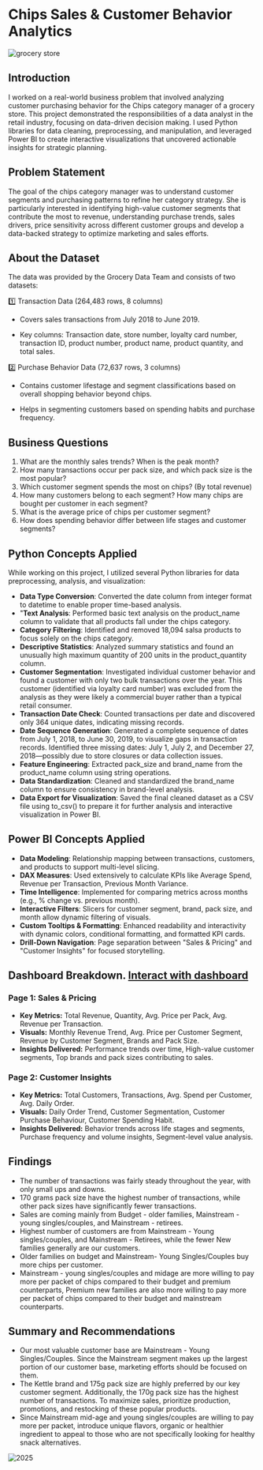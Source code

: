 # Chips Sales & Customer Behavior Analytics

![grocery store](https://github.com/user-attachments/assets/06d5e4c8-1f94-414b-9737-505a67acd64f)

## Introduction
I worked on a real-world business problem that involved analyzing customer purchasing behavior for the Chips category manager of a grocery store. This project demonstrated the responsibilities of a data analyst in the retail industry, focusing on data-driven decision making. I used Python libraries for data cleaning, preprocessing, and manipulation, and leveraged Power BI to create interactive visualizations that uncovered actionable insights for strategic planning.

## Problem Statement
The goal of the chips category manager was to understand customer segments and purchasing patterns to refine her category strategy. She is particularly interested in identifying high-value customer segments that contribute the most to revenue, understanding purchase trends, sales drivers, price sensitivity across different customer groups and develop a data-backed strategy to optimize marketing and sales efforts.

## About the Dataset

The data was provided by the Grocery Data Team and consists of two datasets:

1️⃣ Transaction Data (264,483 rows, 8 columns)

- Covers sales transactions from July 2018 to June 2019.

- Key columns: Transaction date, store number, loyalty card number, transaction ID, product number, product name, product quantity, and total sales.

2️⃣ Purchase Behavior Data (72,637 rows, 3 columns)

- Contains customer lifestage and segment classifications based on overall shopping behavior beyond chips.

- Helps in segmenting customers based on spending habits and purchase frequency.


## Business Questions

1. What are the monthly sales trends? When is the peak month?
2. How many transactions occur per pack size, and which pack size is the most popular?
3. Which customer segment spends the most on chips? (By total revenue)
4. How many customers belong to each segment? How many chips are bought per customer in each segment?
5. What is the average price of chips per customer segment?
6. How does spending behavior differ between life stages and customer segments?

## Python Concepts Applied

While working on this project, I utilized several Python libraries for data preprocessing, analysis, and visualization:

- **Data Type Conversion**: Converted the date column from integer format to datetime to enable proper time-based analysis.
- "**Text Analysis**: Performed basic text analysis on the product_name column to validate that all products fall under the chips category.
- **Category Filtering**: Identified and removed 18,094 salsa products to focus solely on the chips category.
- **Descriptive Statistics**: Analyzed summary statistics and found an unusually high maximum quantity of 200 units in the product_quantity column.
- **Customer Segmentation**: Investigated individual customer behavior and found a customer with only two bulk transactions over the year. This customer (identified via loyalty card number) was excluded from the analysis as they were likely a commercial buyer rather than a typical retail consumer.
- **Transaction Date Check**: Counted transactions per date and discovered only 364 unique dates, indicating missing records.
- **Date Sequence Generation**: Generated a complete sequence of dates from July 1, 2018, to June 30, 2019, to visualize gaps in transaction records. Identified three missing dates: July 1, July 2, and December 27, 2018—possibly due to store closures or data collection issues.
- **Feature Engineering**: Extracted pack_size and brand_name from the product_name column using string operations.
- **Data Standardization**: Cleaned and standardized the brand_name column to ensure consistency in brand-level analysis.
- **Data Export for Visualization**: Saved the final cleaned dataset as a CSV file using to_csv() to prepare it for further analysis and interactive visualization in Power BI.

## Power BI Concepts Applied

- **Data Modeling**: Relationship mapping between transactions, customers, and products to support multi-level slicing.
- **DAX Measures**: Used extensively to calculate KPIs like Average Spend, Revenue per Transaction, Previous Month Variance.
- **Time Intelligence**: Implemented for comparing metrics across months (e.g., % change vs. previous month).
- **Interactive Filters**: Slicers for customer segment, brand, pack size, and month allow dynamic filtering of visuals.
- **Custom Tooltips & Formatting**: Enhanced readability and interactivity with dynamic colors, conditional formatting, and formatted KPI cards.
- **Drill-Down Navigation**: Page separation between "Sales & Pricing" and "Customer Insights" for focused storytelling.

## Dashboard Breakdown. [Interact with dashboard](https://app.powerbi.com/view?r=eyJrIjoiNzBkNTIxMmEtNzI2ZC00NGVhLWE5N2EtYjdiZGUxMjU2ZTNiIiwidCI6Ijc3ZGJjZTk5LTYwNTQtNGFiYS04MjUwLTE5YzBlZmI0MzE4ZCJ9)
### Page 1: Sales & Pricing
- **Key Metrics:** Total Revenue, Quantity, Avg. Price per Pack, Avg. Revenue per Transaction.
- **Visuals:** Monthly Revenue Trend, Avg. Price per Customer Segment, Revenue by Customer Segment, Brands and Pack Size.
- **Insights Delivered:** Performance trends over time, High-value customer segments, Top brands and pack sizes contributing to sales.

### Page 2: Customer Insights
- **Key Metrics:** Total Customers, Transactions, Avg. Spend per Customer, Avg. Daily Order.
- **Visuals:** Daily Order Trend, Customer Segmentation, Customer Purchase Behaviour, Customer Spending Habit.
- **Insights Delivered:** Behavior trends across life stages and segments, Purchase frequency and volume insights, Segment-level value analysis.

## Findings

- The number of transactions was fairly steady throughout the year, with only small ups and downs.
- 170 grams pack size have the highest number of transactions, while other pack sizes have significantly fewer transactions.
- Sales are coming mainly from Budget - older families, Mainstream - young singles/couples, and Mainstream - retirees.
- Highest number of customers are from Mainstream - Young singles/couples, and Mainstream - Retirees, while the fewer New families generally are our customers.
- Older families on budget and Mainstream- Young Singles/Couples buy more chips per customer.
- Mainstream - young singles/couples and midage are more willing to pay more per packet of chips compared to their budget and premium counterparts, Premium new families are also more willing to pay more per packet of chips compared to their budget and mainstream counterparts.

## Summary and Recommendations
- Our most valuable customer base are Mainstream - Young Singles/Couples. Since the Mainstream segment makes up the largest portion of our customer base, marketing efforts should be focused on them.
- The Kettle brand and 175g pack size are highly preferred by our key customer segment. Additionally, the 170g pack size has the highest number of transactions. To maximize sales, prioritize production, promotions, and restocking of these popular products.
- Since Mainstream mid-age and young singles/couples are willing to pay more per packet, introduce unique flavors, organic or healthier ingredient to appeal to those who are not specifically looking for healthy snack alternatives.

![2025](https://github.com/user-attachments/assets/e2ee72cb-acce-427f-a7b2-709e6e63131f)


























  







